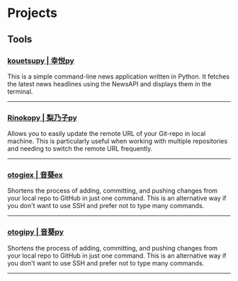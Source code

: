 # Projects

## Tools

### [kouetsupy | 幸悦py](https://github.com/88saiba/kouetsupy)

This is a simple command-line news application written in Python. It fetches the latest news headlines using the NewsAPI and displays them in the terminal.
<hr>

### [Rinokopy | 梨乃子py](https://github.com/88saiba/rinokopy)

Allows you to easily update the remote URL of your Git-repo in local machine. This is particularly
useful when working with multiple repositories and needing to switch the remote URL frequently.
<hr>

### [otogiex | 音葵ex](https://github.com/88saiba/otogiex)

Shortens the process of adding, committing, and pushing changes from your local repo to GitHub
in just one command. This is an alternative way if you don't want to use SSH and prefer not to type many commands.
<hr>

### [otogipy | 音葵py](https://github.com/88saiba/otogipy)

Shortens the process of adding, committing, and pushing changes from your local repo to GitHub
in just one command. This is an alternative way if you don't want to use SSH and prefer not to type many commands.
<hr>
